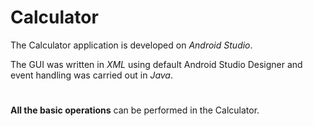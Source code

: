 # Calculator
The Calculator application is developed on _Android Studio_.

The GUI was written in _XML_ using default Android Studio Designer and event handling was carried out in _Java_.
#
__All the basic operations__ can be performed in the Calculator.
